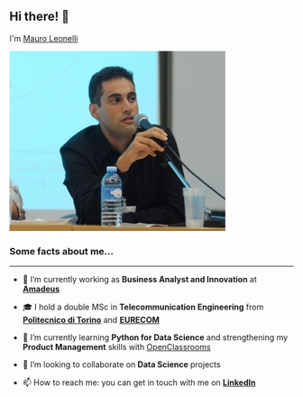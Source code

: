 ## Hi there! 👋

I'm [Mauro Leonelli](https://www.mauroleonelli.com)

![Mauro Leonelli](/mauro.jpg "Mauro speeking at EURECOM Alumni meeting")

### Some facts about me...
---
- 🔭 I’m currently working as **Business Analyst and Innovation** at **[Amadeus](https://amadeus.com)**

- 🎓 I hold a double MSc in **Telecommunication Engineering** from **[Politecnico di Torino](https://polito.it)** and **[EURECOM](https://eurecom.fr)**

- 🌱 I’m currently learning **Python for Data Science** and strengthening my **Product Management** skills with [OpenClassrooms](https://openclassrooms.com/)

- 👯 I’m looking to collaborate on **Data Science** projects

- 📫 How to reach me: you can get in touch with me on **[LinkedIn](https://www.linkedin.com/in/mauroleonelli/)**


